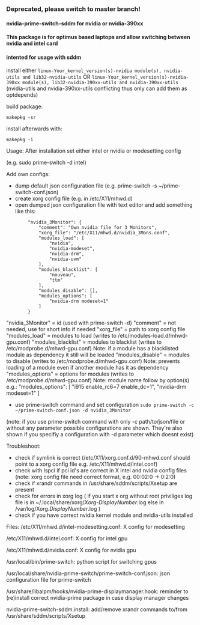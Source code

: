 ### Deprecated, please switch to master branch!

#### nvidia-prime-switch-sddm for nvidia or nvidia-390xx

#### This package is for optimus based laptops and allow switching between nvidia and intel card
#### intented for usage with sddm

install either
`linux-Your_kernel_version(s)-nvidia module(s), nvidia-utils and lib32-nvidia-utils`
OR
`linux-Your_kernel_version(s)-nvidia-390xx module(s), lib32-nvidia-390xx-utils and nvidia-390xx-utils`
(nvidia-utils and nvidia-390xx-utils conflicting thus only can add them as optdepends)


build package:

`makepkg -sr`

install afterwards with:

`makepkg -i`

Usage:
After installation set either intel or nvidia or modesetting config

(e.g. sudo prime-switch -d intel)

Add own configs:
* dump default json configuration file
(e.g. prime-switch -s ~/prime-switch-conf.json)
* create xorg config file (e.g. in /etc/X11/mhwd.d)
* open dumped json configuration file with text editor and add something like this:
```
        "nvidia_3Monitor": {
            "comment": "Own nvidia file for 3 Monitors",
            "xorg_file": "/etc/X11/mhwd.d/nvidia_3Mons.conf",
            "modules_load": [
                "nvidia",
                "nvidia-modeset",
                "nvidia-drm",
                "nvidia-uvm"
            ],
            "modules_blacklist": [
                "nouveau",
                "ttm"
            ],
            "modules_disable": [],
            "modules_options": [
                "nvidia-drm modeset=1"
            ]
        }
```

"nvidia_3Monitor" = id (used with prime-switch -d)
"comment" = not needed, use for short info if needed
"xorg_file" = path to xorg config file
"modules_load" = modules to load (writes to /etc/modules-load.d/mhwd-gpu.conf)
"modules_blacklist" = modules to blacklist (writes to /etc/modprobe.d/mhwd-gpu.conf) Note: if a module has a blacklisted module as dependency it still will be loaded
"modules_disable" = modules to disable (writes to /etc/modprobe.d/mhwd-gpu.conf) Note: prevents loading of a module even if another module has it as dependency
"modules_options" = options for modules (writes to /etc/modprobe.d/mhwd-gpu.conf) Note: module name follow by option(s)
e.g.:
"modules_options": [
"i915 enable_rc6=7 enable_dc=1",
"nvidia-drm modeset=1"
]
* use prime-switch command and set configuration
`sudo prime-switch -c ~/prime-switch-conf.json -d nvidia_3Monitor`

(note: if you use prime-switch command with only -c path/to/json/file or without any parameter possible configurations are shown. They're also shown if you specifiy a configuration with -d parameter which doesnt exist)


Troubleshoot:
* check if symlink is correct (/etc/X11/xorg.conf.d/90-mhwd.conf should point to a xorg config file e.g. /etc/X11/mhwd.d/intel.conf)
* check with lspci if pci id's are correct in X intel and nvidia config files (note: xorg config file need correct format, e.g. 00:02:0 -> 0:2:0)
* check if xrandr commands in /usr/share/sddm/scripts/Xsetup are present
* check for errors in xorg log
( if you start x org without root priviliges log file is in ~/.local/share/xorg/_Xorg-DisplayNumber_.log else in /var/log/Xorg._DisplayNumber_.log )
* check if you have correct nvidia kernel module and nvidia-utils installed


Files:
/etc/X11/mhwd.d/intel-modesetting.conf: X config for modesetting

/etc/X11/mhwd.d/intel.conf: X config for intel gpu

/etc/X11/mhwd.d/nvidia.conf: X config for nvidia gpu

/usr/local/bin/prime-switch: python script for switching gpus

/usr/local/share/nvidia-prime-switch/prime-switch-conf.json: json configuration file for prime-switch

/usr/share/libalpm/hooks/nvidia-prime-displaymanager.hook: reminder to (re)install correct nvidia-prime package in case display manager changes

nvidia-prime-switch-sddm.install: add/remove xrandr commands to/from /usr/share/sddm/scripts/Xsetup

